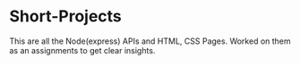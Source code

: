 # Short-Projects
This are all the Node(express) APIs and HTML, CSS Pages. Worked on them as an assignments to get clear insights.
